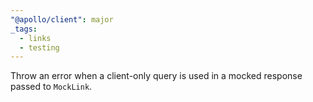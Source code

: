 ```yaml
---
"@apollo/client": major
_tags:
  - links
  - testing
---
```


Throw an error when a client-only query is used in a mocked response passed to `MockLink`.
